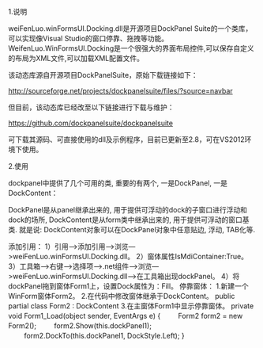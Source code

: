﻿1.说明

weiFenLuo.winFormsUI.Docking.dll是开源项目DockPanel Suite的一个类库，可以实现像Visual Studio的窗口停靠、拖拽等功能。WeifenLuo.WinFormsUI.Docking是一个很强大的界面布局控件,可以保存自定义的布局为XML文件,可以加载XML配置文件。

该动态库源自开源项目DockPanelSuite，原始下载链接如下：

http://sourceforge.net/projects/dockpanelsuite/files/?source=navbar

但目前，该动态库已经改至以下链接进行下载与维护：

https://github.com/dockpanelsuite/dockpanelsuite

可下载其源码、可直接使用的dll及示例程序，目前已更新至2.8，可在VS2012环境下使用。

2.使用

dockpanel中提供了几个可用的类, 重要的有两个, 一是DockPanel, 一是DockContent：

DockPanel是从panel继承出来的, 用于提供可浮动的dock的子窗口进行浮动和dock的场所,
DockContent是从form类中继承出来的, 用于提供可浮动的窗口基类. 就是说: DockContent对象可以在DockPanel对象中任意贴边, 浮动, TAB化等.  

  添加引用：
     1）引用—>添加引用—>浏览—>weiFenLuo.winFormsUI.Docking.dll。
     2）窗体属性IsMdiContainer:True。
     3）工具箱—>右键—>选择项—>.net组件—>浏览—>weiFenLuo.winFormsUI.Docking.dll—>在工具箱出现dockPanel。
     4）将dockPanel拖到窗体Form1上，设置Dock属性为：Fill。
  停靠窗体：
     1.新建一个WinForm窗体Form2。
     2.在代码中修改窗体继承于DockContent。
     public partial class Form2 : DockContent
     3.在主窗体Form1中显示停靠窗体。
     private void Form1_Load(object sender, EventArgs e)
     {
　　     Form2 form2 = new Form2();
　　     form2.Show(this.dockPanel1);
　　     form2.DockTo(this.dockPanel1, DockStyle.Left);
     }